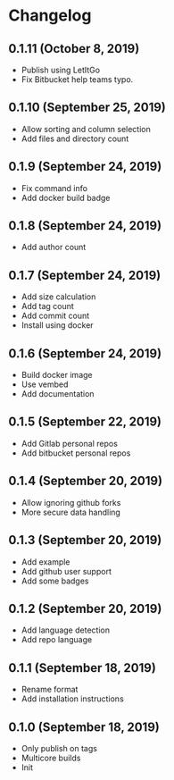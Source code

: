 # Changelog

## 0.1.11 (October 8, 2019)

- Publish using LetItGo
- Fix Bitbucket help teams typo.


## 0.1.10 (September 25, 2019)

- Allow sorting and column selection
- Add files and directory count


## 0.1.9 (September 24, 2019)

- Fix command info
- Add docker build badge


## 0.1.8 (September 24, 2019)

- Add author count


## 0.1.7 (September 24, 2019)

- Add size calculation
- Add tag count
- Add commit count
- Install using docker


## 0.1.6 (September 24, 2019)

- Build docker image
- Use vembed
- Add documentation


## 0.1.5 (September 22, 2019)

- Add Gitlab personal repos
- Add bitbucket personal repos


## 0.1.4 (September 20, 2019)

- Allow ignoring github forks
- More secure data handling


## 0.1.3 (September 20, 2019)

- Add example
- Add github user support
- Add some badges


## 0.1.2 (September 20, 2019)

- Add language detection
- Add repo language


## 0.1.1 (September 18, 2019)

- Rename format
- Add installation instructions


## 0.1.0 (September 18, 2019)

- Only publish on tags
- Multicore builds
- Init


